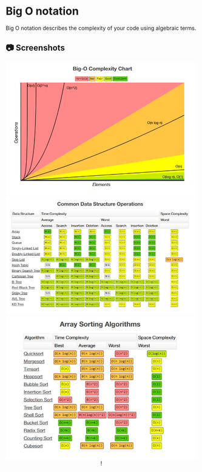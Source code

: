 # Big O notation

Big O notation describes the complexity of your code using algebraic terms.

## 📷 Screenshots

<div name = "screenshots" align="center" width=1189>
  
![Time Complexity Chart](https://github.com/Yasser-Shehab/JavaScript-Algorithms-and-Data-Structures-Masterclass-Solutions/blob/main/Images/BigO/TimeComplexityChart.JPG)
![Common Data Structures Operations](https://github.com/Yasser-Shehab/JavaScript-Algorithms-and-Data-Structures-Masterclass-Solutions/blob/main/Images/BigO/CommonDS_Operations.JPG)
![Array Sorting Algorthims](https://github.com/Yasser-Shehab/JavaScript-Algorithms-and-Data-Structures-Masterclass-Solutions/blob/main/Images/BigO/Array_Sorting_Algorithms.JPG)
!
 
</div>
